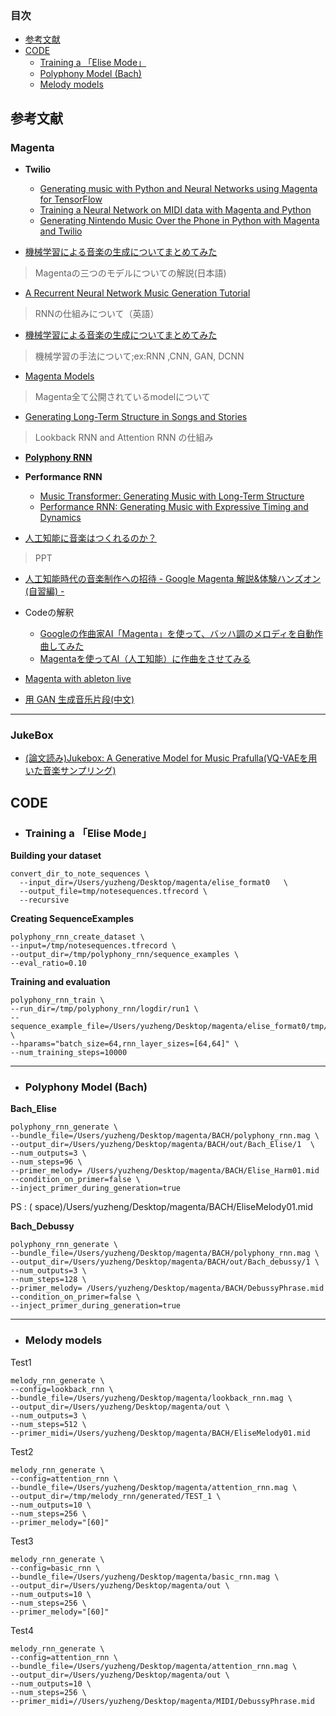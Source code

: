 
### 目次

- [参考文献](https://github.com/zhengTEIU94/-ohhhhhh/tree/master/AI_Beethoven/200601_ゼミ発表#参考文献)
- [CODE](https://github.com/zhengTEIU94/-ohhhhhh/tree/master/AI_Beethoven/200601_ゼミ発表#code)
  + [Training a 「Elise Mode」](https://github.com/zhengTEIU94/-ohhhhhh/blob/master/AI_Beethoven/200601_ゼミ発表/README.md#training-a-elise-mode)
  + [Polyphony Model (Bach)](https://github.com/zhengTEIU94/-ohhhhhh/tree/master/AI_Beethoven/200601_ゼミ発表#polyphony-model-bach)
  + [Melody models](https://github.com/zhengTEIU94/-ohhhhhh/tree/master/AI_Beethoven/200601_ゼミ発表#melody-models)

## 参考文献


### Magenta

- **Twilio**
  + [Generating music with Python and Neural Networks using Magenta for TensorFlow](https://www.twilio.com/blog/generate-music-python-neural-networks-magenta-tensorflow)
  + [Training a Neural Network on MIDI data with Magenta and Python](https://www.twilio.com/blog/training-a-neural-network-on-midi-music-data-with-magenta-and-python)
  + [Generating Nintendo Music Over the Phone in Python with Magenta and Twilio](https://www.twilio.com/blog/generating-nintendo-music-over-the-phone-with-magenta-and-twilio)


- [機械学習による音楽の生成についてまとめてみた](https://qiita.com/DaikiSuyama/items/f47f7588c556255a77ef)
>Magentaの三つのモデルについての解説(日本語)

- [A Recurrent Neural Network Music Generation Tutorial](https://magenta.tensorflow.org/2016/06/10/recurrent-neural-network-generation-tutorial)  
> RNNの仕組みについて（英語）

- [機械学習による音楽の生成についてまとめてみた](https://qiita.com/DaikiSuyama/items/f47f7588c556255a77ef)
> 機械学習の手法について;ex:RNN ,CNN, GAN, DCNN

- [Magenta Models](https://github.com/tensorflow/magenta/tree/master/magenta/models)
> Magenta全て公開されているmodelについて

- [Generating Long-Term Structure in Songs and Stories](https://magenta.tensorflow.org/2016/07/15/lookback-rnn-attention-rnn/)
> Lookback RNN and Attention RNN の仕組み

- **[Polyphony RNN](https://github.com/tensorflow/magenta/tree/master/magenta/models/polyphony_rnn)**



- **Performance RNN**
  + [Music Transformer: Generating Music with Long-Term Structure](https://magenta.tensorflow.org/music-transformer)
  + [Performance RNN: Generating Music with Expressive Timing and Dynamics](https://magenta.tensorflow.org/performance-rnn)

- [人工知能に音楽はつくれるのか？](https://www.slideshare.net/TadaichiroNakano/google-magenta)
>PPT

- [人工知能時代の音楽制作への招待 - Google Magenta 解説&体験ハンズオン (自習編) -](https://qiita.com/icoxfog417/items/f198f2e030d861d7bbf4)

- Codeの解釈
  + [Googleの作曲家AI「Magenta」を使って、バッハ調のメロディを自動作曲してみた](https://qiita.com/kouichiyoshihara/items/c5575bdef17aafa02233)
  + [Magentaを使ってAI（人工知能）に作曲をさせてみる](http://johoko.blog.fc2.com/blog-entry-29.html)

- [Magenta with ableton live ](https://canplay-music.com/2019/07/04/magenta-studio-live/)

- [用 GAN 生成音乐片段(中文)](http://huisblog.cn/2018/05/24/mg-gan/#more)
___

### JukeBox


- [(論文読み)Jukebox: A Generative Model for Music Prafulla(VQ-VAEを用いた音楽サンプリング)](https://qiita.com/Fumio-eisan/items/61918c5e8f7ed7c8dcda)  


## CODE


- ### Training a 「Elise Mode」

**Building your dataset**


    convert_dir_to_note_sequences \
      --input_dir=/Users/yuzheng/Desktop/magenta/elise_format0   \
      --output_file=tmp/notesequences.tfrecord \
      --recursive


**Creating SequenceExamples**


    polyphony_rnn_create_dataset \
    --input=/tmp/notesequences.tfrecord \
    --output_dir=/tmp/polyphony_rnn/sequence_examples \
    --eval_ratio=0.10

**Training and evaluation**


    polyphony_rnn_train \
    --run_dir=/tmp/polyphony_rnn/logdir/run1 \
    --sequence_example_file=/Users/yuzheng/Desktop/magenta/elise_format0/tmp/polyphony_rnn/sequence_examples/training_poly_tracks.tfrecord \
    --hparams="batch_size=64,rnn_layer_sizes=[64,64]" \
    --num_training_steps=10000



________________________________________________________________________________

- ### Polyphony Model (Bach)

**Bach_Elise**

    polyphony_rnn_generate \
    --bundle_file=/Users/yuzheng/Desktop/magenta/BACH/polyphony_rnn.mag \
    --output_dir=/Users/yuzheng/Desktop/magenta/BACH/out/Bach_Elise/1  \
    --num_outputs=3 \
    --num_steps=96 \
    --primer_melody= /Users/yuzheng/Desktop/magenta/BACH/Elise_Harm01.mid
    --condition_on_primer=false \
    --inject_primer_during_generation=true

PS : ( space)/Users/yuzheng/Desktop/magenta/BACH/EliseMelody01.mid

**Bach_Debussy**

    polyphony_rnn_generate \
    --bundle_file=/Users/yuzheng/Desktop/magenta/BACH/polyphony_rnn.mag \
    --output_dir=/Users/yuzheng/Desktop/magenta/BACH/out/Bach_debussy/1 \
    --num_outputs=3 \
    --num_steps=128 \
    --primer_melody= /Users/yuzheng/Desktop/magenta/BACH/DebussyPhrase.mid
    --condition_on_primer=false \
    --inject_primer_during_generation=true


________________________________________________________________________________
- ### Melody models

Test1

    melody_rnn_generate \
    --config=lookback_rnn \
    --bundle_file=/Users/yuzheng/Desktop/magenta/lookback_rnn.mag \
    --output_dir=/Users/yuzheng/Desktop/magenta/out \
    --num_outputs=3 \
    --num_steps=512 \
    --primer_midi=/Users/yuzheng/Desktop/magenta/BACH/EliseMelody01.mid

Test2

    melody_rnn_generate \
    --config=attention_rnn \
    --bundle_file=/Users/yuzheng/Desktop/magenta/attention_rnn.mag \
    --output_dir=/tmp/melody_rnn/generated/TEST_1 \
    --num_outputs=10 \
    --num_steps=256 \
    --primer_melody="[60]"

Test3

    melody_rnn_generate \
    --config=basic_rnn \
    --bundle_file=/Users/yuzheng/Desktop/magenta/basic_rnn.mag \
    --output_dir=/Users/yuzheng/Desktop/magenta/out \
    --num_outputs=10 \
    --num_steps=256 \
    --primer_melody="[60]"

Test4

    melody_rnn_generate \
    --config=attention_rnn \
    --bundle_file=/Users/yuzheng/Desktop/magenta/attention_rnn.mag \
    --output_dir=/Users/yuzheng/Desktop/magenta/out \
    --num_outputs=10 \
    --num_steps=256 \
    --primer_midi=//Users/yuzheng/Desktop/magenta/MIDI/DebussyPhrase.mid
